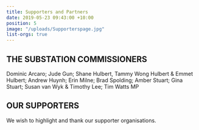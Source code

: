 ```yaml
---
title: Supporters and Partners
date: 2019-05-23 09:43:00 +10:00
position: 5
image: "/uploads/Supporterspage.jpg"
list-orgs: true
---
```


## THE SUBSTATION COMMISSIONERS

Dominic Arcaro; Jude Gun; Shane Hulbert, Tammy Wong Hulbert & Emmet Hulbert; Andrew Huynh; Erin Milne; Brad Spolding; Amber Stuart; Gina Stuart; Susan van Wyk & Timothy Lee; Tim Watts MP

## OUR SUPPORTERS
We wish to highlight and thank our supporter organisations.